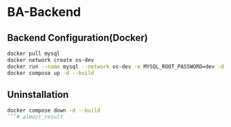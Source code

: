 # BA-Backend

## Backend Configuration(Docker)
```sh
docker pull mysql  
docker network create os-dev  
docker run --name mysql --network os-dev -e MYSQL_ROOT_PASSWORD=dev -d -p 3306:3306 mysql  
docker compose up -d --build
```

## Uninstallation
```sh
docker compose down -d --build
```# almost_result
